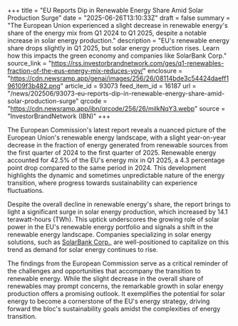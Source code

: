 +++
title = "EU Reports Dip in Renewable Energy Share Amid Solar Production Surge"
date = "2025-06-26T13:10:33Z"
draft = false
summary = "The European Union experienced a slight decrease in renewable energy's share of the energy mix from Q1 2024 to Q1 2025, despite a notable increase in solar energy production."
description = "EU's renewable energy share drops slightly in Q1 2025, but solar energy production rises. Learn how this impacts the green economy and companies like SolarBank Corp."
source_link = "https://rss.investorbrandnetwork.com/ges/q1-renewables-fraction-of-the-eus-energy-mix-reduces-yoy/"
enclosure = "https://cdn.newsramp.app/genai/images/256/26/08114bde3c54424daeff196109f3b482.png"
article_id = 93073
feed_item_id = 16187
url = "/news/202506/93073-eu-reports-dip-in-renewable-energy-share-amid-solar-production-surge"
qrcode = "https://cdn.newsramp.app/ibn/qrcode/256/26/milkNqY3.webp"
source = "InvestorBrandNetwork (IBN)"
+++

<p>The European Commission's latest report reveals a nuanced picture of the European Union's renewable energy landscape, with a slight year-on-year decrease in the fraction of energy generated from renewable sources from the first quarter of 2024 to the first quarter of 2025. Renewable energy accounted for 42.5% of the EU's energy mix in Q1 2025, a 4.3 percentage point drop compared to the same period in 2024. This development highlights the dynamic and sometimes unpredictable nature of the energy transition, where progress towards sustainability can experience fluctuations.</p><p>Despite the overall decline in renewable energy's share, the report brings to light a significant surge in solar energy production, which increased by 14.1 terawatt-hours (TWh). This uptick underscores the growing role of solar power in the EU's renewable energy portfolio and signals a shift in the renewable energy landscape. Companies specializing in solar energy solutions, such as <a href="https://solarbankcorp.com" rel="nofollow" target="_blank">SolarBank Corp.</a>, are well-positioned to capitalize on this trend as demand for solar energy continues to rise.</p><p>The findings from the European Commission serve as a critical reminder of the challenges and opportunities that accompany the transition to renewable energy. While the slight decrease in the overall share of renewables may prompt concerns, the remarkable growth in solar energy production offers a promising outlook. It exemplifies the potential for solar energy to become a cornerstone of the EU's energy strategy, driving forward the bloc's sustainability goals amidst the complexities of energy transition.</p>